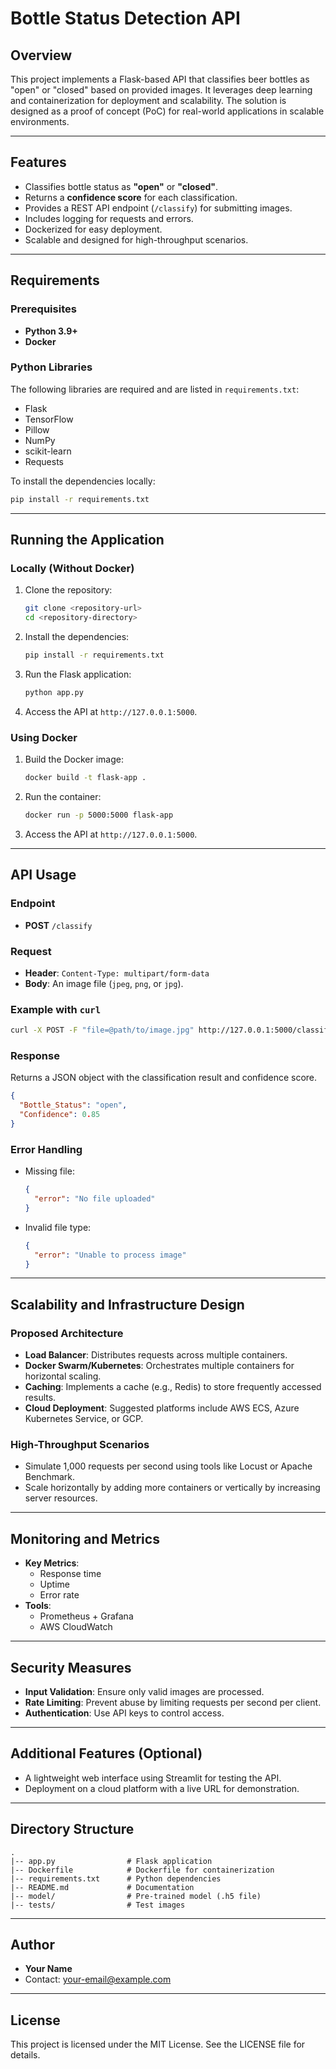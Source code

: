 
# Bottle Status Detection API

## Overview
This project implements a Flask-based API that classifies beer bottles as "open" or "closed" based on provided images. It leverages deep learning and containerization for deployment and scalability. The solution is designed as a proof of concept (PoC) for real-world applications in scalable environments.

---

## Features
- Classifies bottle status as **"open"** or **"closed"**.
- Returns a **confidence score** for each classification.
- Provides a REST API endpoint (`/classify`) for submitting images.
- Includes logging for requests and errors.
- Dockerized for easy deployment.
- Scalable and designed for high-throughput scenarios.

---

## Requirements

### Prerequisites
- **Python 3.9+**
- **Docker**

### Python Libraries
The following libraries are required and are listed in `requirements.txt`:
- Flask
- TensorFlow
- Pillow
- NumPy
- scikit-learn
- Requests

To install the dependencies locally:
```bash
pip install -r requirements.txt
```

---

## Running the Application

### Locally (Without Docker)
1. Clone the repository:
   ```bash
   git clone <repository-url>
   cd <repository-directory>
   ```

2. Install the dependencies:
   ```bash
   pip install -r requirements.txt
   ```

3. Run the Flask application:
   ```bash
   python app.py
   ```

4. Access the API at `http://127.0.0.1:5000`.

### Using Docker
1. Build the Docker image:
   ```bash
   docker build -t flask-app .
   ```

2. Run the container:
   ```bash
   docker run -p 5000:5000 flask-app
   ```

3. Access the API at `http://127.0.0.1:5000`.

---

## API Usage

### Endpoint
- **POST** `/classify`

### Request
- **Header**: `Content-Type: multipart/form-data`
- **Body**: An image file (`jpeg`, `png`, or `jpg`).

### Example with `curl`
```bash
curl -X POST -F "file=@path/to/image.jpg" http://127.0.0.1:5000/classify
```

### Response
Returns a JSON object with the classification result and confidence score.
```json
{
  "Bottle_Status": "open",
  "Confidence": 0.85
}
```

### Error Handling
- Missing file:
  ```json
  {
    "error": "No file uploaded"
  }
  ```
- Invalid file type:
  ```json
  {
    "error": "Unable to process image"
  }
  ```

---

## Scalability and Infrastructure Design

### Proposed Architecture
- **Load Balancer**: Distributes requests across multiple containers.
- **Docker Swarm/Kubernetes**: Orchestrates multiple containers for horizontal scaling.
- **Caching**: Implements a cache (e.g., Redis) to store frequently accessed results.
- **Cloud Deployment**: Suggested platforms include AWS ECS, Azure Kubernetes Service, or GCP.

### High-Throughput Scenarios
- Simulate 1,000 requests per second using tools like Locust or Apache Benchmark.
- Scale horizontally by adding more containers or vertically by increasing server resources.

---

## Monitoring and Metrics
- **Key Metrics**:
  - Response time
  - Uptime
  - Error rate
- **Tools**:
  - Prometheus + Grafana
  - AWS CloudWatch

---

## Security Measures
- **Input Validation**: Ensure only valid images are processed.
- **Rate Limiting**: Prevent abuse by limiting requests per second per client.
- **Authentication**: Use API keys to control access.

---

## Additional Features (Optional)
- A lightweight web interface using Streamlit for testing the API.
- Deployment on a cloud platform with a live URL for demonstration.

---

## Directory Structure
```
.
|-- app.py                # Flask application
|-- Dockerfile            # Dockerfile for containerization
|-- requirements.txt      # Python dependencies
|-- README.md             # Documentation
|-- model/                # Pre-trained model (.h5 file)
|-- tests/                # Test images
```

---

## Author
- **Your Name**
- Contact: [your-email@example.com](mailto:your-email@example.com)

---

## License
This project is licensed under the MIT License. See the LICENSE file for details.
